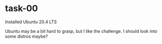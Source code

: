 # task-00

Installed Ubuntu 20.4 LTS

Ubuntu may be a bit hard to grasp, but I like the challenge.
I should look into some distros maybe?